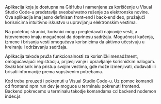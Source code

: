 Aplikacija koja je dostupna na GitHubu i namenjena za korišćenje u Visual Studio Code-u predstavlja sveobuhvatno rešenje za elektronske novine.
Ova aplikacija ima jasno definisan front-end i back-end deo, pružajući korisnicima intuitivno iskustvo u upravljanju elektronskim vestima.

Na početnoj stranici, korisnici mogu pregledavati najnovije vesti, a istovremeno imaju mogućnost da doprinesu sadržaju. 
Mogućnost kačenja, izmene i brisanja vesti omogućava korisnicima da aktivno učestvuju u kreiranju i održavanju sadržaja.

Aplikacija takođe pruža funkcionalnosti za korisnički menadžment, omogućavajući registraciju, prijavljivanje i upravljanje korisničkim nalogom. 
Svaki korisnik ima pristup svojim vestima, gde može izmenjivati, dodavati ili brisati informacije prema sopstvenim potrebama.

Kod treba preuzeti i pokrenuti u Visual Studio Code-u. Uz pomoc komandi
cd frontend
npm run dev
je moguce u terminalu pokrenuti frontend.
Backend pokrecemo u terminalu takodje komandama
cd backend
nodemon index.js
